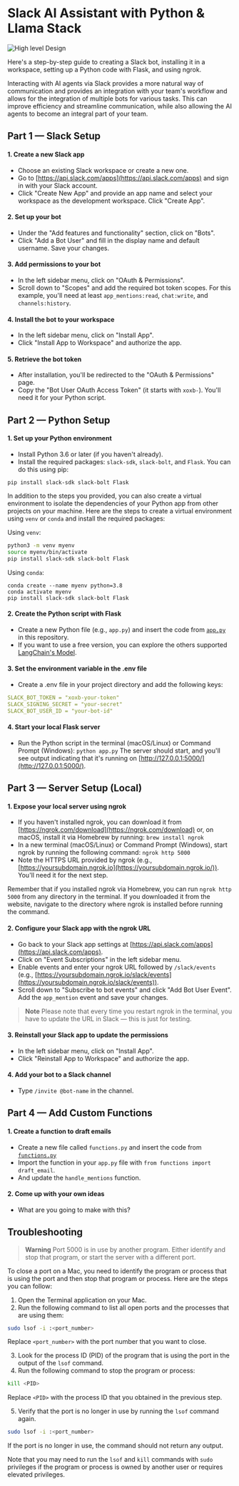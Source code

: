# Slack AI Assistant with Python & Llama Stack

![High level Design](hld.png)

Here's a step-by-step guide to creating a Slack bot, installing it in a workspace, setting up a Python code with Flask, and using ngrok.

Interacting with AI agents via Slack provides a more natural way of communication and provides an integration with your team's workflow and allows for the integration of multiple bots for various tasks. This can improve efficiency and streamline communication, while also allowing the AI agents to become an integral part of your team.

## Part 1 — Slack Setup

#### 1. Create a new Slack app

- Choose an existing Slack workspace or create a new one.
- Go to [https://api.slack.com/apps](https://api.slack.com/apps) and sign in with your Slack account.
- Click "Create New App" and provide an app name and select your workspace as the development workspace. Click "Create App".

#### 2. Set up your bot

- Under the "Add features and functionality" section, click on "Bots".
- Click "Add a Bot User" and fill in the display name and default username. Save your changes.

#### 3. Add permissions to your bot

- In the left sidebar menu, click on "OAuth & Permissions".
- Scroll down to "Scopes" and add the required bot token scopes. For this example, you'll need at least `app_mentions:read`, `chat:write`, and `channels:history`.

#### 4. Install the bot to your workspace

- In the left sidebar menu, click on "Install App".
- Click "Install App to Workspace" and authorize the app.

#### 5. Retrieve the bot token

- After installation, you'll be redirected to the "OAuth & Permissions" page.
- Copy the "Bot User OAuth Access Token" (it starts with `xoxb-`). You'll need it for your Python script.

## Part 2 — Python Setup

#### 1. Set up your Python environment

- Install Python 3.6 or later (if you haven't already).
- Install the required packages: `slack-sdk`, `slack-bolt`, and `Flask`. You can do this using pip:

```other
pip install slack-sdk slack-bolt Flask
```

In addition to the steps you provided, you can also create a virtual environment to isolate the dependencies of your Python app from other projects on your machine. Here are the steps to create a virtual environment using `venv` or `conda` and install the required packages:

Using `venv`:

```bash
python3 -m venv myenv
source myenv/bin/activate
pip install slack-sdk slack-bolt Flask
```

Using `conda`:

```other
conda create --name myenv python=3.8
conda activate myenv
pip install slack-sdk slack-bolt Flask
```

#### 2. Create the Python script with Flask

- Create a new Python file (e.g., `app.py`) and insert the code from [`app.py`](https://github.com/daveebbelaar/langchain-experiments/blob/main/slack/app.py) in this repository.
- If you want to use a free version, you can explore the others supported [LangChain's Model](https://python.langchain.com/en/latest/modules/models/llms/integrations.html).

#### 3. Set the environment variable in the .env file

- Create a .env file in your project directory and add the following keys:

```yaml
SLACK_BOT_TOKEN = "xoxb-your-token"
SLACK_SIGNING_SECRET = "your-secret"
SLACK_BOT_USER_ID = "your-bot-id"
```

#### 4. Start your local Flask server

- Run the Python script in the terminal (macOS/Linux) or Command Prompt (Windows): `python app.py` The server should start, and you'll see output indicating that it's running on [http://127.0.0.1:5000/](http://127.0.0.1:5000/).

## Part 3 — Server Setup (Local)

#### 1. Expose your local server using ngrok

- If you haven't installed ngrok, you can download it from [https://ngrok.com/download](https://ngrok.com/download) or, on macOS, install it via Homebrew by running: `brew install ngrok`
- In a new terminal (macOS/Linux) or Command Prompt (Windows), start ngrok by running the following command: `ngrok http 5000`
- Note the HTTPS URL provided by ngrok (e.g., [https://yoursubdomain.ngrok.io](https://yoursubdomain.ngrok.io/)). You'll need it for the next step.

Remember that if you installed ngrok via Homebrew, you can run `ngrok http 5000` from any directory in the terminal. If you downloaded it from the website, navigate to the directory where ngrok is installed before running the command.

#### 2. Configure your Slack app with the ngrok URL

- Go back to your Slack app settings at [https://api.slack.com/apps](https://api.slack.com/apps).
- Click on "Event Subscriptions" in the left sidebar menu.
- Enable events and enter your ngrok URL followed by `/slack/events` (e.g., [https://yoursubdomain.ngrok.io/slack/events](https://yoursubdomain.ngrok.io/slack/events)).
- Scroll down to "Subscribe to bot events" and click "Add Bot User Event". Add the `app_mention` event and save your changes.

>**Note**
> Please note that every time you restart ngrok in the terminal, you have to update the URL in Slack — this is just for testing.

#### 3. Reinstall your Slack app to update the permissions

- In the left sidebar menu, click on "Install App".
- Click "Reinstall App to Workspace" and authorize the app.

#### 4. Add your bot to a Slack channel

- Type `/invite @bot-name` in the channel.

## Part 4 — Add Custom Functions

#### 1. Create a function to draft emails

- Create a new file called `functions.py` and insert the code from [`functions.py`](https://github.com/daveebbelaar/langchain-experiments/blob/main/slack/functions.py)
- Import the function in your `app.py` file with `from functions import draft_email`.
- And update the `handle_mentions` function.

#### 2. Come up with your own ideas

- What are you going to make with this?

## Troubleshooting

> **Warning**
> Port 5000 is in use by another program. Either identify and stop that program, or start the server with a different port.

To close a port on a Mac, you need to identify the program or process that is using the port and then stop that program or process. Here are the steps you can follow:

1. Open the Terminal application on your Mac.
2. Run the following command to list all open ports and the processes that are using them:

```bash
sudo lsof -i :<port_number>
```

Replace `<port_number>` with the port number that you want to close.

3. Look for the process ID (PID) of the program that is using the port in the output of the `lsof` command.
4. Run the following command to stop the program or process:

```bash
kill <PID>
```

Replace `<PID>` with the process ID that you obtained in the previous step.

5. Verify that the port is no longer in use by running the `lsof` command again.

```bash
sudo lsof -i :<port_number>
```

If the port is no longer in use, the command should not return any output.

Note that you may need to run the `lsof` and `kill` commands with `sudo` privileges if the program or process is owned by another user or requires elevated privileges.

